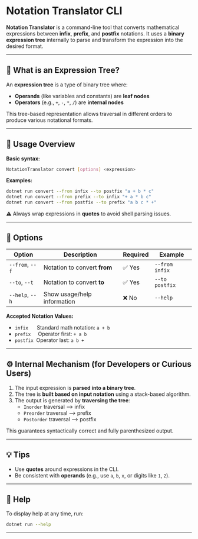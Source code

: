 # Notation Translator CLI

**Notation Translator** is a command-line tool that converts mathematical expressions between **infix**, **prefix**, and **postfix** notations. It uses a **binary expression tree** internally to parse and transform the expression into the desired format.

---

## 📘 What is an Expression Tree?

An **expression tree** is a type of binary tree where:

- **Operands** (like variables and constants) are **leaf nodes**
- **Operators** (e.g., `+`, `-`, `*`, `/`) are **internal nodes**

This tree-based representation allows traversal in different orders to produce various notational formats.

---

## 🚀 Usage Overview

**Basic syntax:**
```sh
NotationTranslator convert [options] <expression>
```

**Examples:**
```sh
dotnet run convert --from infix --to postfix "a + b * c"
dotnet run convert --from prefix --to infix "+ a * b c"
dotnet run convert --from postfix --to prefix "a b c * +"
```

⚠️ Always wrap expressions in **quotes** to avoid shell parsing issues.

---

## 🧩 Options

| Option           | Description                        | Required | Example         |
|------------------|------------------------------------|----------|-----------------|
| `--from`, `--f`   | Notation to convert **from**       | ✅ Yes   | `--from infix`  |
| `--to`, `--t`     | Notation to convert **to**         | ✅ Yes   | `--to postfix`  |
| `--help`, `--h`   | Show usage/help information        | ❌ No    | `--help`        |


**Accepted Notation Values:**
- `infix` &nbsp;&nbsp;&nbsp;&nbsp;&nbsp;Standard math notation: `a + b`
- `prefix` &nbsp;&nbsp;&nbsp;&nbsp;Operator first: `+ a b`
- `postfix` &nbsp;Operator last: `a b +`

---

## ⚙️ Internal Mechanism (for Developers or Curious Users)

1. The input expression is **parsed into a binary tree**.
2. The tree is **built based on input notation** using a stack-based algorithm.
3. The output is generated by **traversing the tree**:
   - `Inorder` traversal ⟶ infix
   - `Preorder` traversal ⟶ prefix
   - `Postorder` traversal ⟶ postfix

This guarantees syntactically correct and fully parenthesized output.

---

## 💡 Tips

- Use **quotes** around expressions in the CLI.
- Be consistent with **operands** (e.g., use `a`, `b`, `x`, or digits like `1`, `2`).

---

## 📌 Help

To display help at any time, run:
```sh
dotnet run --help
```

---
